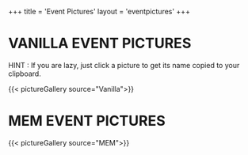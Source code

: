 +++
title = 'Event Pictures'
layout = 'eventpictures'
+++

# VANILLA EVENT PICTURES

HINT : If you are lazy, just click a picture to get its name copied to your clipboard.

{{< pictureGallery source="Vanilla">}}

# MEM EVENT PICTURES

{{< pictureGallery source="MEM">}}